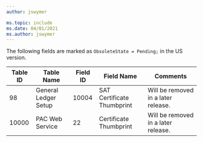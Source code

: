 ```yaml
---
author: jswymer

ms.topic: include
ms.date: 04/01/2021
ms.author: jswymer
---
```

The following fields are marked as `ObsoleteState = Pending;` in the US version.

|Table ID|Table Name|Field ID|Field Name|Comments|
|--------|--------|--------|--------|--------|
|98|General Ledger Setup|10004|SAT Certificate Thumbprint|Will be removed in a later release.|
|10000|PAC Web Service|22|Certificate Thumbprint|Will be removed in a later release.|
